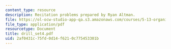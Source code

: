 ```yaml
---
content_type: resource
description: Recitation problems prepared by Ryan Altman.
file: https://ol-ocw-studio-app-qa.s3.amazonaws.com/courses/5-13-organic-chemistry-ii-fall-2003/2af0431c75fd0d14f6210c775453301b_drill_set4.pdf
file_type: application/pdf
resourcetype: Document
title: drill_set4.pdf
uid: 2af0431c-75fd-0d14-f621-0c775453301b
---
```

